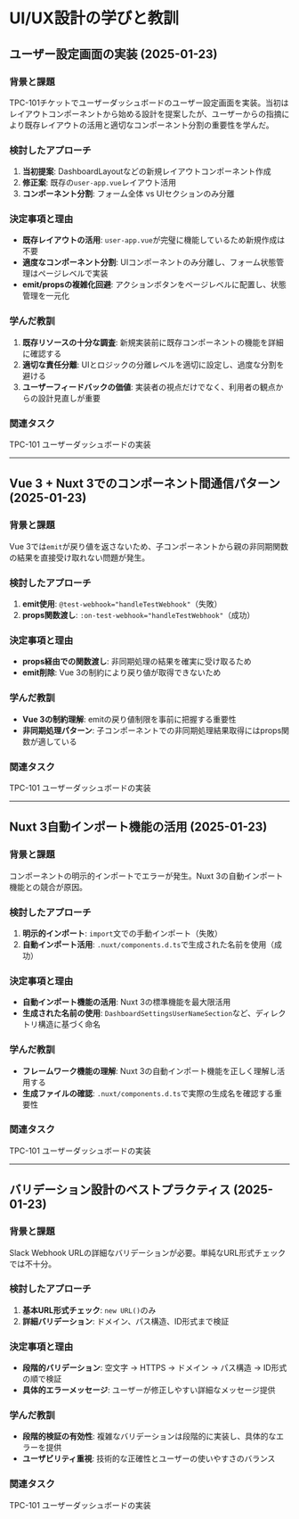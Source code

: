 # UI/UX設計の学びと教訓

## ユーザー設定画面の実装 (2025-01-23)

### 背景と課題

TPC-101チケットでユーザーダッシュボードのユーザー設定画面を実装。当初はレイアウトコンポーネントから始める設計を提案したが、ユーザーからの指摘により既存レイアウトの活用と適切なコンポーネント分割の重要性を学んだ。

### 検討したアプローチ

1. **当初提案**: DashboardLayoutなどの新規レイアウトコンポーネント作成
2. **修正案**: 既存の`user-app.vue`レイアウト活用
3. **コンポーネント分割**: フォーム全体 vs UIセクションのみ分離

### 決定事項と理由

- **既存レイアウトの活用**: `user-app.vue`が完璧に機能しているため新規作成は不要
- **適度なコンポーネント分割**: UIコンポーネントのみ分離し、フォーム状態管理はページレベルで実装
- **emit/propsの複雑化回避**: アクションボタンをページレベルに配置し、状態管理を一元化

### 学んだ教訓

1. **既存リソースの十分な調査**: 新規実装前に既存コンポーネントの機能を詳細に確認する
2. **適切な責任分離**: UIとロジックの分離レベルを適切に設定し、過度な分割を避ける
3. **ユーザーフィードバックの価値**: 実装者の視点だけでなく、利用者の観点からの設計見直しが重要

### 関連タスク

TPC-101 ユーザーダッシュボードの実装

---

## Vue 3 + Nuxt 3でのコンポーネント間通信パターン (2025-01-23)

### 背景と課題

Vue 3では`emit`が戻り値を返さないため、子コンポーネントから親の非同期関数の結果を直接受け取れない問題が発生。

### 検討したアプローチ

1. **emit使用**: `@test-webhook="handleTestWebhook"`（失敗）
2. **props関数渡し**: `:on-test-webhook="handleTestWebhook"`（成功）

### 決定事項と理由

- **props経由での関数渡し**: 非同期処理の結果を確実に受け取るため
- **emit削除**: Vue 3の制約により戻り値が取得できないため

### 学んだ教訓

- **Vue 3の制約理解**: emitの戻り値制限を事前に把握する重要性
- **非同期処理パターン**: 子コンポーネントでの非同期処理結果取得にはprops関数が適している

### 関連タスク

TPC-101 ユーザーダッシュボードの実装

---

## Nuxt 3自動インポート機能の活用 (2025-01-23)

### 背景と課題

コンポーネントの明示的インポートでエラーが発生。Nuxt 3の自動インポート機能との競合が原因。

### 検討したアプローチ

1. **明示的インポート**: `import`文での手動インポート（失敗）
2. **自動インポート活用**: `.nuxt/components.d.ts`で生成された名前を使用（成功）

### 決定事項と理由

- **自動インポート機能の活用**: Nuxt 3の標準機能を最大限活用
- **生成された名前の使用**: `DashboardSettingsUserNameSection`など、ディレクトリ構造に基づく命名

### 学んだ教訓

- **フレームワーク機能の理解**: Nuxt 3の自動インポート機能を正しく理解し活用する
- **生成ファイルの確認**: `.nuxt/components.d.ts`で実際の生成名を確認する重要性

### 関連タスク

TPC-101 ユーザーダッシュボードの実装

---

## バリデーション設計のベストプラクティス (2025-01-23)

### 背景と課題

Slack Webhook URLの詳細なバリデーションが必要。単純なURL形式チェックでは不十分。

### 検討したアプローチ

1. **基本URL形式チェック**: `new URL()`のみ
2. **詳細バリデーション**: ドメイン、パス構造、ID形式まで検証

### 決定事項と理由

- **段階的バリデーション**: 空文字 → HTTPS → ドメイン → パス構造 → ID形式の順で検証
- **具体的エラーメッセージ**: ユーザーが修正しやすい詳細なメッセージ提供

### 学んだ教訓

- **段階的検証の有効性**: 複雑なバリデーションは段階的に実装し、具体的なエラーを提供
- **ユーザビリティ重視**: 技術的な正確性とユーザーの使いやすさのバランス

### 関連タスク

TPC-101 ユーザーダッシュボードの実装
